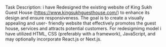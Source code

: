 Task Description:
i have Redesigned the existing website of King Sukh Guest House (https://www.kingsukhguesthouse.com/) to
enhance its design and ensure responsiveness. The goal is to create a visually appealing and user-
friendly website that effectively promotes the guest house, services and attracts potential
customers. For redesigmimg model i have utilized HTML, CSS (preferably with a framework), JavaScript, and may
optionally incorporate React.js or Next.js.
